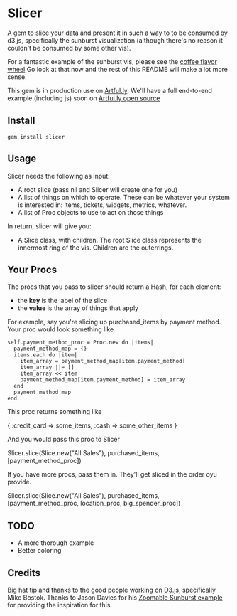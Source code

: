 # Slicer

A gem to slice your data and present it in such a way to to be consumed by d3.js, specifically the sunburst visualization (although there's no reason it couldn't be consumed by some other vis).

For a fantastic example of the sunburst vis, please see the [coffee flavor wheel](http://www.jasondavies.com/coffee-wheel/)  Go look at that now and the rest of this README will make a lot more sense.

This gem is in production use on [Artful.ly](http://www.artful.ly).  We'll have a full end-to-end example (including js) soon on [Artful.ly open source](http://www.artful.ly/opensource)

## Install

    gem install slicer

## Usage

Slicer needs the following as input:

* A root slice (pass nil and Slicer will create one for you)
* A list of things on which to operate.  These can be whatever your system is interested in: items, tickets, widgets, metrics, whatever.
* A list of Proc objects to use to act on those things

In return, slicer will give you:

* A Slice class, with children.  The root Slice class represents the innermost ring of the vis.  Children are the outerrings.

## Your Procs

The procs that you pass to slicer should return a Hash, for each element:

* the **key** is the label of the slice
* the **value** is the array of things that apply

For example, say you're slicing up purchased_items by payment method.  Your proc would look something like

    self.payment_method_proc = Proc.new do |items|
      payment_method_map = {}
      items.each do |item|
        item_array = payment_method_map[item.payment_method]
        item_array ||= []
        item_array << item
        payment_method_map[item.payment_method] = item_array
      end
      payment_method_map
    end
    
This proc returns something like

  {
    :credit_card  => some_items,
    :cash     => some_other_items
  }
    
And you would pass this proc to Slicer

  Slicer.slice(Slice.new("All Sales"), purchased_items, [payment_method_proc])

If you have more procs, pass them in.  They'll get sliced in the order oyu provide.

  Slicer.slice(Slice.new("All Sales"), purchased_items, [payment_method_proc, location_proc, big_spender_proc])

## TODO

* A more thorough example
* Better coloring

## Credits

Big hat tip and thanks to the good people working on [D3.js](http://d3js.org/), specifically Mike Bostok.  Thanks to Jason Davies for his [Zoomable Sunburst example](http://www.jasondavies.com/coffee-wheel/) for providing the inspiration for this.